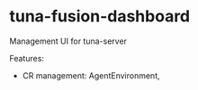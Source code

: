 # tuna-fusion-dashboard

Management UI for tuna-server

Features:

* CR management: AgentEnvironment, 